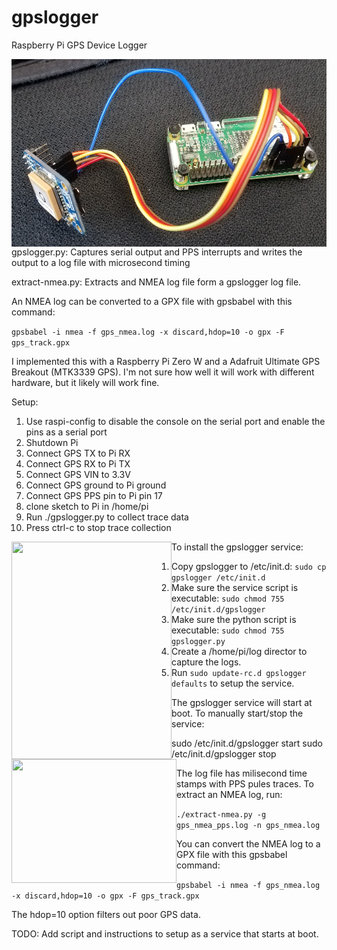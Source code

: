 # gpslogger

Raspberry Pi GPS Device Logger

<a href="url"><img src="https://github.com/jludwig75/gpslogger/blob/master/20190314_124921.jpg" align="left" height="300" width="566" ></a>

gpslogger.py: Captures serial output and PPS interrupts and writes the output to a log file with microsecond timing

extract-nmea.py: Extracts and NMEA log file form a gpslogger log file.

An NMEA log can be converted to a GPX file with gpsbabel with this command:

```gpsbabel -i nmea -f gps_nmea.log -x discard,hdop=10 -o gpx -F gps_track.gpx```

I implemented this with a Raspberry Pi Zero W and a Adafruit Ultimate GPS Breakout (MTK3339 GPS). I'm not sure how well it will work with different hardware, but it likely will work fine.

Setup:
1. Use raspi-config to disable the console on the serial port and enable the pins as a serial port
2. Shutdown Pi
3. Connect GPS TX to Pi RX
4. Connect GPS RX to Pi TX
5. Connect GPS VIN to 3.3V
6. Connect GPS ground to Pi ground
7. Connect GPS PPS pin to Pi pin 17
8. clone sketch to Pi in /home/pi
9. Run ./gpslogger.py to collect trace data
10. Press ctrl-c to stop trace collection

<a href="url"><img src="https://github.com/jludwig75/gpslogger/blob/master/20190314_124840.jpg" align="left" height="348" width="256" ></a>
<a href="url"><img src="https://github.com/jludwig75/gpslogger/blob/master/20190314_124631.jpg" align="left" height="198" width="264" ></a>

To install the gpslogger service:
1. Copy gpslogger to /etc/init.d: ```sudo cp gpslogger /etc/init.d```
2. Make sure the service script is executable: ```sudo chmod 755 /etc/init.d/gpslogger```
3. Make sure the python script is executable: ```sudo chmod 755 gpslogger.py```
4. Create a /home/pi/log director to capture the logs.
4. Run ```sudo update-rc.d gpslogger defaults``` to setup the service.

The gpslogger service will start at boot. To manually start/stop the service:

sudo /etc/init.d/gpslogger start
sudo /etc/init.d/gpslogger stop

The log file has milisecond time stamps with PPS pules traces. To extract an NMEA log, run:

```./extract-nmea.py -g gps_nmea_pps.log -n gps_nmea.log```

You can convert the NMEA log to a GPX file with this gpsbabel command:

```gpsbabel -i nmea -f gps_nmea.log -x discard,hdop=10 -o gpx -F gps_track.gpx```

The hdop=10 option filters out poor GPS data.

TODO: Add script and instructions to setup as a service that starts at boot.
